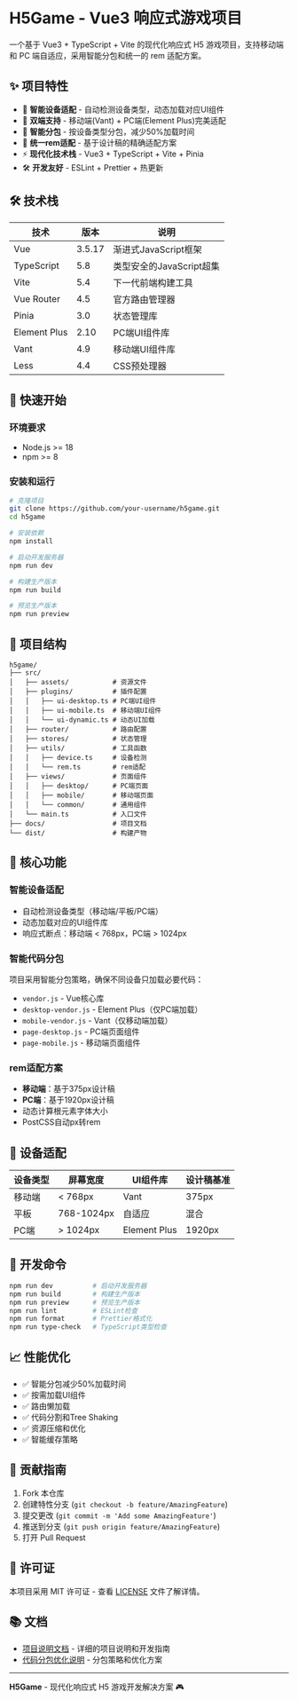 # H5Game - Vue3 响应式游戏项目

一个基于 Vue3 + TypeScript + Vite 的现代化响应式 H5 游戏项目，支持移动端和 PC 端自适应，采用智能分包和统一的 rem 适配方案。

## ✨ 项目特性

- 🎯 **智能设备适配** - 自动检测设备类型，动态加载对应UI组件
- 📱 **双端支持** - 移动端(Vant) + PC端(Element Plus)完美适配
- 🚀 **智能分包** - 按设备类型分包，减少50%加载时间
- 🎨 **统一rem适配** - 基于设计稿的精确适配方案
- ⚡ **现代化技术栈** - Vue3 + TypeScript + Vite + Pinia
- 🛠️ **开发友好** - ESLint + Prettier + 热更新

## 🛠️ 技术栈

| 技术 | 版本 | 说明 |
|------|------|------|
| Vue | 3.5.17 | 渐进式JavaScript框架 |
| TypeScript | 5.8 | 类型安全的JavaScript超集 |
| Vite | 5.4 | 下一代前端构建工具 |
| Vue Router | 4.5 | 官方路由管理器 |
| Pinia | 3.0 | 状态管理库 |
| Element Plus | 2.10 | PC端UI组件库 |
| Vant | 4.9 | 移动端UI组件库 |
| Less | 4.4 | CSS预处理器 |

## 🚀 快速开始

### 环境要求

- Node.js >= 18
- npm >= 8

### 安装和运行

```bash
# 克隆项目
git clone https://github.com/your-username/h5game.git
cd h5game

# 安装依赖
npm install

# 启动开发服务器
npm run dev

# 构建生产版本
npm run build

# 预览生产版本
npm run preview
```

## 📁 项目结构

```
h5game/
├── src/
│   ├── assets/           # 资源文件
│   ├── plugins/          # 插件配置
│   │   ├── ui-desktop.ts # PC端UI组件
│   │   ├── ui-mobile.ts  # 移动端UI组件
│   │   └── ui-dynamic.ts # 动态UI加载
│   ├── router/           # 路由配置
│   ├── stores/           # 状态管理
│   ├── utils/            # 工具函数
│   │   ├── device.ts     # 设备检测
│   │   └── rem.ts        # rem适配
│   ├── views/            # 页面组件
│   │   ├── desktop/      # PC端页面
│   │   ├── mobile/       # 移动端页面
│   │   └── common/       # 通用组件
│   └── main.ts           # 入口文件
├── docs/                 # 项目文档
└── dist/                 # 构建产物
```

## 🎯 核心功能

### 智能设备适配

- 自动检测设备类型（移动端/平板/PC端）
- 动态加载对应的UI组件库
- 响应式断点：移动端 < 768px，PC端 > 1024px

### 智能代码分包

项目采用智能分包策略，确保不同设备只加载必要代码：

- `vendor.js` - Vue核心库
- `desktop-vendor.js` - Element Plus（仅PC端加载）
- `mobile-vendor.js` - Vant（仅移动端加载）
- `page-desktop.js` - PC端页面组件
- `page-mobile.js` - 移动端页面组件

### rem适配方案

- **移动端**：基于375px设计稿
- **PC端**：基于1920px设计稿
- 动态计算根元素字体大小
- PostCSS自动px转rem

## 📱 设备适配

| 设备类型 | 屏幕宽度 | UI组件库 | 设计稿基准 |
|----------|----------|----------|------------|
| 移动端 | < 768px | Vant | 375px |
| 平板 | 768-1024px | 自适应 | 混合 |
| PC端 | > 1024px | Element Plus | 1920px |

## 🔧 开发命令

```bash
npm run dev          # 启动开发服务器
npm run build        # 构建生产版本
npm run preview      # 预览生产版本
npm run lint         # ESLint检查
npm run format       # Prettier格式化
npm run type-check   # TypeScript类型检查
```

## 📈 性能优化

- ✅ 智能分包减少50%加载时间
- ✅ 按需加载UI组件
- ✅ 路由懒加载
- ✅ 代码分割和Tree Shaking
- ✅ 资源压缩和优化
- ✅ 智能缓存策略

## 🤝 贡献指南

1. Fork 本仓库
2. 创建特性分支 (`git checkout -b feature/AmazingFeature`)
3. 提交更改 (`git commit -m 'Add some AmazingFeature'`)
4. 推送到分支 (`git push origin feature/AmazingFeature`)
5. 打开 Pull Request

## 📄 许可证

本项目采用 MIT 许可证 - 查看 [LICENSE](LICENSE) 文件了解详情。

## 📚 文档

- [项目说明文档](docs/项目说明文档.md) - 详细的项目说明和开发指南
- [代码分包优化说明](docs/代码分包优化说明.md) - 分包策略和优化方案

---

**H5Game** - 现代化响应式 H5 游戏开发解决方案 🎮